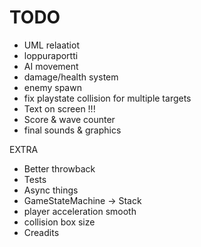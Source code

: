 # TODO
- UML relaatiot
- loppuraportti
- AI movement
- damage/health system
- enemy spawn
- fix playstate collision for multiple targets
- Text on screen !!!
- Score & wave counter
- final sounds & graphics

EXTRA
- Better throwback
- Tests
- Async things
- GameStateMachine -> Stack
- player acceleration smooth
- collision box size
- Creadits
